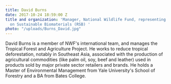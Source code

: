```yaml
---
title: David Burns
date: 2017-10-24 18:59:00 Z
title and organization: 'Manager, National Wildlife Fund, representing the Roundtable
  on Sustainable Biomaterials (RSB) '
photo: "/uploads/Burns_David.jpg"
---
```


David Burns is a member of NWF's international team, and manages the Tropical Forest and Agriculture Project. He works to reduce tropical deforestation, notably in Southeast Asia, associated with the production of agricultural commodities (like palm oil, soy, beef and leather) used in products sold by major private sector retailers and brands. He holds a Master of Environmental Management from Yale University's School of Forestry and a BA from Bates College.